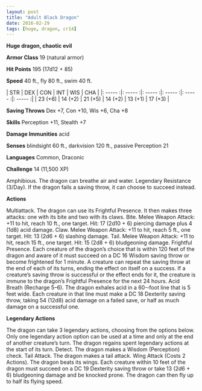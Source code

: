 ```yaml
---
layout: post
title: "Adult Black Dragon"
date: 2016-02-29
tags: [huge, dragon, cr14]
---
```


**Huge dragon, chaotic evil**

**Armor Class** 19 (natural armor)

**Hit Points** 195 (17d12 + 85)

**Speed** 40 ft., fly 80 ft., swim 40 ft.

|   STR   |   DEX   |   CON   |   INT   |   WIS   |   CHA   |
|: ----- :|: ----- :|: ----- :|: ----- :|: ----- :|: ----- :|
| 23 (+6) | 14 (+2) | 21 (+5) | 14 (+2) | 13 (+1) | 17 (+3) |

**Saving Throws** Dex +7, Con +10, Wis +6, Cha +8 

**Skills** Perception +11, Stealth +7 

**Damage Immunities** acid 

**Senses** blindsight 60 ft., darkvision 120 ft., passive Perception 21 

**Languages** Common, Draconic 

**Challenge** 14 (11,500 XP)

 Amphibious. The dragon can breathe air and water. Legendary Resistance (3/Day). If the dragon fails a saving throw, it can choose to succeed instead. 

**Actions** 

Multiattack. The dragon can use its Frightful Presence. It then makes three attacks: one with its bite and two with its claws. Bite. Melee Weapon Attack: +11 to hit, reach 10 ft., one target. Hit: 17 (2d10 + 6) piercing damage plus 4 (1d8) acid damage. Claw. Melee Weapon Attack: +11 to hit, reach 5 ft., one target. Hit: 13 (2d6 + 6) slashing damage. Tail. Melee Weapon Attack: +11 to hit, reach 15 ft., one target. Hit: 15 (2d8 + 6) bludgeoning damage. Frightful Presence. Each creature of the dragon’s choice that is within 120 feet of the dragon and aware of it must succeed on a DC 16 Wisdom saving throw or become frightened for 1 minute. A creature can repeat the saving throw at the end of each of its turns, ending the effect on itself on a success. If a creature’s saving throw is successful or the effect ends for it, the creature is immune to the dragon’s Frightful Presence for the next 24 hours. Acid Breath (Recharge 5–6). The dragon exhales acid in a 60-­‐foot line that is 5 feet wide. Each creature in that line must make a DC 18 Dexterity saving throw, taking 54 (12d8) acid damage on a failed save, or half as much damage on a successful one. 

**Legendary Actions**

The dragon can take 3 legendary actions, choosing from the options below. Only one legendary action option can be used at a time and only at the end of another creature’s turn. The dragon regains spent legendary actions at the start of its turn. Detect. The dragon makes a Wisdom (Perception) check. Tail Attack. The dragon makes a tail attack. Wing Attack (Costs 2 Actions). The dragon beats its wings. Each creature within 10 feet of the dragon must succeed on a DC 19 Dexterity saving throw or take 13 (2d6 + 6) bludgeoning damage and be knocked prone. The dragon can then fly up to half its flying speed.